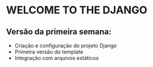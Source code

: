 WELCOME TO THE DJANGO
=====================

Versão da primeira semana:
--------------------------

- Criação e configuração do projeto Django
- Primeira versão do template
- Integração com arquivos estáticos

